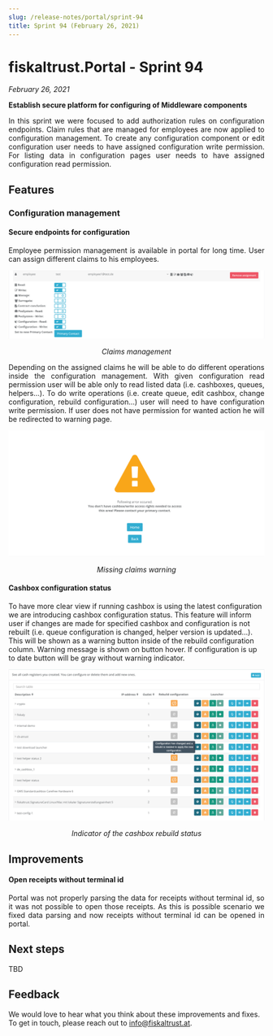```yaml
---
slug: /release-notes/portal/sprint-94
title: Sprint 94 (February 26, 2021)
---
```


# fiskaltrust.Portal - Sprint 94
_February 26, 2021_

**Establish secure platform for configuring of Middleware components**

<p style="text-align: justify">
In this sprint we were focused to add authorization rules on configuration endpoints. Claim rules that are managed for employees are now applied to configuration management. To create any configuration component or edit configuration user needs to have assigned configuration write permission. For listing data in configuration pages user needs to have assigned configuration read permission.
</p>

## Features

### Configuration management

#### Secure endpoints for configuration
<p style="text-align: justify">
Employee permission management is available in portal for long time. User can assign different claims to his employees.
</p>

![claims-management](images/sprint-94/claims.png)
<p style="text-align: center"><i>Claims management</i></p>

<p style="text-align: justify">
Depending on the assigned claims he will be able to do different operations inside the configuration management. With given configuration read permission user will be able only to read listed data (i.e. cashboxes, queues, helpers...). To do write operations (i.e. create queue, edit cashbox, change configuration, rebuild configuration...) user will need to have configuration write permission. If user does not have permission for wanted action he will be redirected to warning page.
</p>

![missing-claims](images/sprint-94/missing-claims.png)
<p style="text-align: center"><i>Missing claims warning</i></p>

#### Cashbox configuration status

To have more clear view if running cashbox is using the latest configuration we are introducing cashbox configuration status. This feature will inform user if changes are made for specified cashbox and configuration is not rebuilt (i.e. queue configuration is changed, helper version is updated...). This will be shown as a warning button inside of the rebuild configuration column. Warning message is shown on button hover. If configuration is up to date button will be gray without warning indicator.

![cashbox-status](images/sprint-94/cashbox-status.png)
<p style="text-align: center"><i>Indicator of the cashbox rebuild status</i></p>

## Improvements

#### Open receipts without terminal id

<p style="text-align: justify">
Portal was not properly parsing the data for receipts without terminal id, so it was not possible to open those receipts. As this is possible scenario we fixed data parsing and now receipts without terminal id can be opened in portal.
</p>

## Next steps
TBD

## Feedback
We would love to hear what you think about these improvements and fixes. To get in touch, please reach out to [info@fiskaltrust.at](mailto:info@fiskaltrust.at).